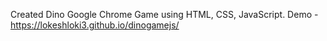 Created Dino Google Chrome Game using HTML, CSS, JavaScript.
Demo - https://lokeshloki3.github.io/dinogamejs/
